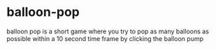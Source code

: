 # balloon-pop
balloon pop is a short game where you try to pop as many balloons as possible within a 10 second time frame by clicking the balloon pump